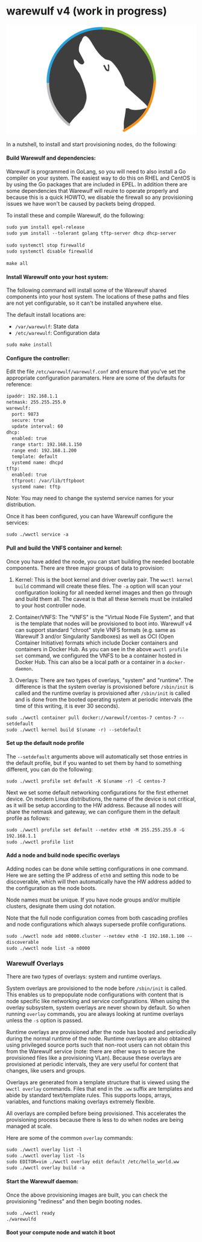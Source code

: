# warewulf v4 (work in progress)

![Warewulf](warewulf-logo.png)

In a nutshell, to install and start provisioning nodes, do the following:

#### Build Warewulf and dependencies:

Warewulf is programmed in GoLang, so you will need to also install a Go compiler
on your system. The easiest way to do this on RHEL and CentOS is by using the Go
packages that are included in EPEL. In addition there are some dependencies that
Warewulf will reuire to operate properly and because this is a quick HOWTO, we
disable the firewall so any provisioning issues we have won't be caused by
packets being dropped.

To install these and compile Warewulf, do the following:

```
sudo yum install epel-release
sudo yum install --tolerant golang tftp-server dhcp dhcp-server

sudo systemctl stop firewalld
sudo systemctl disable firewalld

make all
```
    
#### Install Warewulf onto your host system:

The following command will install some of the Warewulf shared components into your
host system. The locations of these paths and files are not yet configurable, so
it can't be installed anywhere else.

The default install locations are:

* `/var/warewulf`: State data
* `/etc/warewulf`: Configuration data

```
sudo make install
```

#### Configure the controller:

Edit the file `/etc/warewulf/warewulf.conf` and ensure that you've set the
appropriate configuration paramaters. Here are some of the defaults for reference:

```
ipaddr: 192.168.1.1
netmask: 255.255.255.0
warewulf:
  port: 9873
  secure: true
  update interval: 60
dhcp:
  enabled: true
  range start: 192.168.1.150
  range end: 192.168.1.200
  template: default
  systemd name: dhcpd
tftp:
  enabled: true
  tftproot: /var/lib/tftpboot
  systemd name: tftp
```

Note: You may need to change the systemd service names for your distribution.

Once it has been configured, you can have Warewulf configure the services:

```
sudo ./wwctl service -a
```

#### Pull and build the VNFS container and kernel:

Once you have added the node, you can start building the needed bootable components.
There are three major groups of data to provision:

1. Kernel: This is the boot kernel and driver overlay pair. The `wwctl kernel build`
   command will create these files. The `-a` option will scan your configuration looking
   for all needed kernel images and then go through and build them all. The caveat is
   that all these kernels must be installed to your host controller node.

1. Container/VNFS: The "VNFS" is the "Virtual Node File System", and that is the template that
   nodes will be provisioned to boot into. Warewulf v4 can support standard "chroot"
   style VNFS formats (e.g. same as Warewulf 3 and/or Singularity Sandboxes) as well as
   OCI (Open Container Initiative) formats which include Docker containers and containers
   in Docker Hub. As you can see in the above `wwctl profile set` command, we configured
   the VNFS to be a container hosted in Docker Hub. This can also be a local path or a
   container in a `docker-daemon`.

1. Overlays: There are two types of overlays, "system" and "runtime". The difference is
   that the system overlay is provisioned before `/sbin/init` is called and the runtime
   overlay is provisioned after `/sbin/init` is called and is done from the booted operating
   system at periodic intervals (the time of this writing, it is ever 30 seconds).
   

```
sudo ./wwctl container pull docker://warewulf/centos-7 centos-7 --setdefault
sudo ./wwctl kernel build $(uname -r) --setdefault
```

#### Set up the default node profile

The `--setdefault` arguments above will automatically set those entries in the default
profile, but if you wanted to set them by hand to something different, you can do the
following:

```
sudo ./wwctl profile set default -K $(uname -r) -C centos-7
```

Next we set some default networking configurations for the first ethernet device. On
modern Linux distributions, the name of the device is not critical, as it will be setup
according to the HW address. Because all nodes will share the netmask and gateway, we
can configure them in the default profile as follows:

```
sudo ./wwctl profile set default --netdev eth0 -M 255.255.255.0 -G 192.168.1.1
sudo ./wwctl profile list
```
    
#### Add a node and build node specific overlays

Adding nodes can be done while setting configurations in one command. Here we are setting
the IP address of `eth0` and setting this node to be discoverable, which will then
automatically have the HW address added to the configuration as the node boots.

Node names must be unique. If you have node groups and/or multiple clusters, designate
them using dot notation.

Note that the full node configuration comes from both cascading profiles and node
configurations which always supersede profile configurations.

```
sudo ./wwctl node add n0000.cluster --netdev eth0 -I 192.168.1.100 --discoverable
sudo ./wwctl node list -a n0000
```

### Warewulf Overlays

There are two types of overlays: system and runtime overlays.

System overlays are provisioned to the node before `/sbin/init` is called. This enables us
to prepopulate node configurations with content that is node specific like networking and
service configurations. When using the overlay subsystem, system overlays are never shown
by default. So when running `overlay` commands, you are always looking at runtime overlays
unless the `-s` option is passed.

Runtime overlays are provisioned after the node has booted and periodically during the
normal runtime of the node. Runtime overlays are also obtained using privileged source
ports such that non-root users can not obtain this from the Warewulf service (note: there
are other ways to secure the provisioned files like a provisioning VLan). Because these
overlays are provisioned at periodic intervals, they are very useful for content that
changes, like users and groups.

Overlays are generated from a template structure that is viewed using the `wwctl overlay`
commands. Files that end in the `.ww` suffix are templates and abide by standard
text/template rules. This supports loops, arrays, variables, and functions making overlays
extremely flexible.

All overlays are compiled before being provisioned. This accelerates the provisioning
process because there is less to do when nodes are being managed at scale.

Here are some of the common `overlay` commands:

```
sudo ./wwctl overlay list -l
sudo ./wwctl overlay list -ls
sudo EDITOR=vim ./wwctl overlay edit default /etc/hello_world.ww
sudo ./wwctl overlay build -a
```
    
#### Start the Warewulf daemon:

Once the above provisioning images are built, you can check the provisioning "rediness"
and then begin booting nodes.

```
sudo ./wwctl ready
./warewulfd
```
    
#### Boot your compute node and watch it boot

